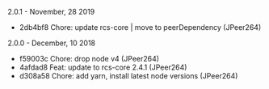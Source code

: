 2.0.1 - November, 28 2019

* 2db4bf8 Chore: update rcs-core | move to peerDependency (JPeer264)

2.0.0 - December, 10 2018

* f59003c Chore: drop node v4 (JPeer264)
* 4afdad8 Feat: update to rcs-core 2.4.1 (JPeer264)
* d308a58 Chore: add yarn, install latest node versions (JPeer264)

